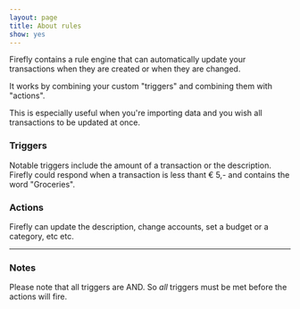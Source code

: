 ```yaml
---
layout: page
title: About rules
show: yes
---
```


Firefly contains a rule engine that can automatically update your transactions when they are created or when they are changed.

It works by combining your custom "triggers" and combining them with "actions".
 
This is especially useful when you're importing data and you wish all transactions to be updated at once.

### Triggers

Notable triggers include the amount of a transaction or the description. Firefly could respond when a transaction is less thant € 5,- and contains the word "Groceries".

### Actions

Firefly can update the description, change accounts, set a budget or a category, etc etc.


<hr>

### Notes

Please note that all triggers are AND. So _all_ triggers must be met before the actions will fire.